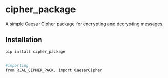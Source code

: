 # cipher_package

A simple Caesar Cipher package for encrypting and decrypting messages.

## Installation

```sh
pip install cipher_package


#importing 
from REAL_CIPHER_PACK. import CaesarCipher
